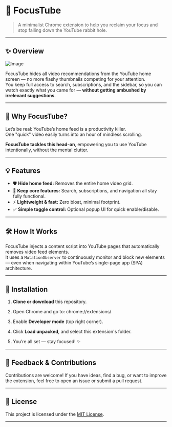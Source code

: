 # 🚀 FocusTube

> A minimalist Chrome extension to help you reclaim your focus and stop falling down the YouTube rabbit hole.

---

## ✨ Overview

![Image](https://github.com/user-attachments/assets/b12383e7-a598-4fe3-bd8d-e79cf527e5fc)

FocusTube hides all video recommendations from the YouTube home screen — no more flashy thumbnails competing for your attention.  
You keep full access to search, subscriptions, and the sidebar, so you can watch exactly what you came for — **without getting ambushed by irrelevant suggestions**.

---

## 🎯 Why FocusTube?

Let’s be real: YouTube’s home feed is a productivity killer.  
One "quick" video easily turns into an hour of mindless scrolling.  

**FocusTube tackles this head-on**, empowering you to use YouTube intentionally, without the mental clutter.

---

## 💡 Features

- 🛡️ **Hide home feed:** Removes the entire home video grid.
- 🔎 **Keep core features:** Search, subscriptions, and navigation all stay fully functional.
- ⚡ **Lightweight & fast:** Zero bloat, minimal footprint.
- ✅ **Simple toggle control:** Optional popup UI for quick enable/disable.

---

## 🛠️ How It Works

FocusTube injects a content script into YouTube pages that automatically removes video feed elements.  
It uses a `MutationObserver` to continuously monitor and block new elements — even when navigating within YouTube’s single-page app (SPA) architecture.

---

## 🚧 Installation

1. **Clone or download** this repository.

2. Open Chrome and go to: chrome://extensions/

3. Enable **Developer mode** (top right corner).

4. Click **Load unpacked**, and select this extension's folder.

5. You’re all set — stay focused! ✨

---

## 💬 Feedback & Contributions

Contributions are welcome! If you have ideas, find a bug, or want to improve the extension, feel free to open an issue or submit a pull request.

---

## 📄 License

This project is licensed under the [MIT License](LICENSE).

---
